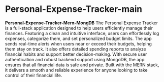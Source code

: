 # Personal-Expense-Tracker-main

**Personal-Expense-Tracker-Mern-MongDB**
The Personal Expense Tracker is a full-stack application designed to help users efficiently manage their finances. Featuring a clean and intuitive interface, users can effortlessly log expenses, categorize them, and set personalized budget limits. The app sends real-time alerts when users near or exceed their budgets, helping them stay on track. It also offers detailed spending reports to analyze financial habits and support better decision-making. With secure user authentication and robust backend support using MongoDB, the app ensures that all financial data is safe and private. Built with the MERN stack, it delivers a smooth and reliable experience for anyone looking to take control of their financial life.

